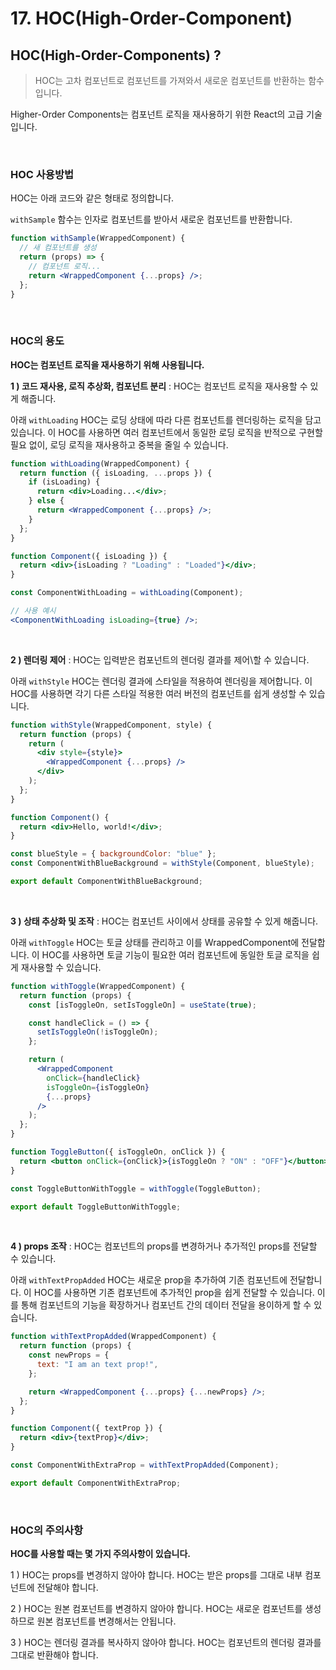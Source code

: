 # 17. HOC(High-Order-Component)

## HOC(High-Order-Components) ?

> HOC는 고차 컴포넌트로 컴포넌트를 가져와서 새로운 컴포넌트를 반환하는 함수입니다.

Higher-Order Components는 컴포넌트 로직을 재사용하기 위한 React의 고급 기술입니다.

<br/>

### HOC 사용방법

HOC는 아래 코드와 같은 형태로 정의합니다.

`withSample` 함수는 인자로 컴포넌트를 받아서 새로운 컴포넌트를 반환합니다.

```jsx
function withSample(WrappedComponent) {
  // 새 컴포넌트를 생성
  return (props) => {
    // 컴포넌트 로직...
    return <WrappedComponent {...props} />;
  };
}
```

<br/>

### **HOC의 용도**

**HOC는 컴포넌트 로직을 재사용하기 위해 사용됩니다.**

**1 ) 코드 재사용, 로직 추상화, 컴포넌트 분리** : HOC는 컴포넌트 로직을 재사용할 수 있게 해줍니다.

아래 `withLoading` HOC는 로딩 상태에 따라 다른 컴포넌트를 렌더링하는 로직을 담고 있습니다. 이 HOC를 사용하면 여러 컴포넌트에서 동일한 로딩 로직을 반적으로 구현할 필요 없이, 로딩 로직을 재사용하고 중복을 줄일 수 있습니다.

```jsx
function withLoading(WrappedComponent) {
  return function ({ isLoading, ...props }) {
    if (isLoading) {
      return <div>Loading...</div>;
    } else {
      return <WrappedComponent {...props} />;
    }
  };
}
```

```jsx
function Component({ isLoading }) {
  return <div>{isLoading ? "Loading" : "Loaded"}</div>;
}

const ComponentWithLoading = withLoading(Component);

// 사용 예시
<ComponentWithLoading isLoading={true} />;
```

<br/>

**2 ) 렌더링 제어** : HOC는 입력받은 컴포넌트의 렌더링 결과를 제어\할 수 있습니다.

아래 `withStyle` HOC는 렌더링 결과에 스타일을 적용하여 렌더링을 제어합니다. 이 HOC를 사용하면 각기 다른 스타일 적용한 여러 버전의 컴포넌트를 쉽게 생성할 수 있습니다.

```jsx
function withStyle(WrappedComponent, style) {
  return function (props) {
    return (
      <div style={style}>
        <WrappedComponent {...props} />
      </div>
    );
  };
}
```

```jsx
function Component() {
  return <div>Hello, world!</div>;
}

const blueStyle = { backgroundColor: "blue" };
const ComponentWithBlueBackground = withStyle(Component, blueStyle);

export default ComponentWithBlueBackground;
```

<br/>

**3 ) 상태 추상화 및 조작** : HOC는 컴포넌트 사이에서 상태를 공유할 수 있게 해줍니다.

아래 `withToggle` HOC는 토글 상태를 관리하고 이를 WrappedComponent에 전달합니다. 이 HOC를 사용하면 토글 기능이 필요한 여러 컴포넌트에 동일한 토글 로직을 쉽게 재사용할 수 있습니다.

```jsx
function withToggle(WrappedComponent) {
  return function (props) {
    const [isToggleOn, setIsToggleOn] = useState(true);

    const handleClick = () => {
      setIsToggleOn(!isToggleOn);
    };

    return (
      <WrappedComponent
        onClick={handleClick}
        isToggleOn={isToggleOn}
        {...props}
      />
    );
  };
}
```

```jsx
function ToggleButton({ isToggleOn, onClick }) {
  return <button onClick={onClick}>{isToggleOn ? "ON" : "OFF"}</button>;
}

const ToggleButtonWithToggle = withToggle(ToggleButton);

export default ToggleButtonWithToggle;
```

<br/>

**4 ) props 조작** : HOC는 컴포넌트의 props를 변경하거나 추가적인 props를 전달할 수 있습니다.

아래 `withTextPropAdded` HOC는 새로운 prop을 추가하여 기존 컴포넌트에 전달합니다. 이 HOC를 사용하면 기존 컴포넌트에 추가적인 prop을 쉽게 전달할 수 있습니다. 이를 통해 컴포넌트의 기능을 확장하거나 컴포넌트 간의 데이터 전달을 용이하게 할 수 있습니다.

```jsx
function withTextPropAdded(WrappedComponent) {
  return function (props) {
    const newProps = {
      text: "I am an text prop!",
    };

    return <WrappedComponent {...props} {...newProps} />;
  };
}
```

```jsx
function Component({ textProp }) {
  return <div>{textProp}</div>;
}

const ComponentWithExtraProp = withTextPropAdded(Component);

export default ComponentWithExtraProp;
```

<br/>

### **HOC의 주의사항**

**HOC를 사용할 때는 몇 가지 주의사항이 있습니다.**

1 ) HOC는 props를 변경하지 않아야 합니다. HOC는 받은 props를 그대로 내부 컴포넌트에 전달해야 합니다.

2 ) HOC는 원본 컴포넌트를 변경하지 않아야 합니다. HOC는 새로운 컴포넌트를 생성하므로 원본 컴포넌트를 변경해서는 안됩니다.

3 ) HOC는 렌더링 결과를 복사하지 않아야 합니다. HOC는 컴포넌트의 렌더링 결과를 그대로 반환해야 합니다.
